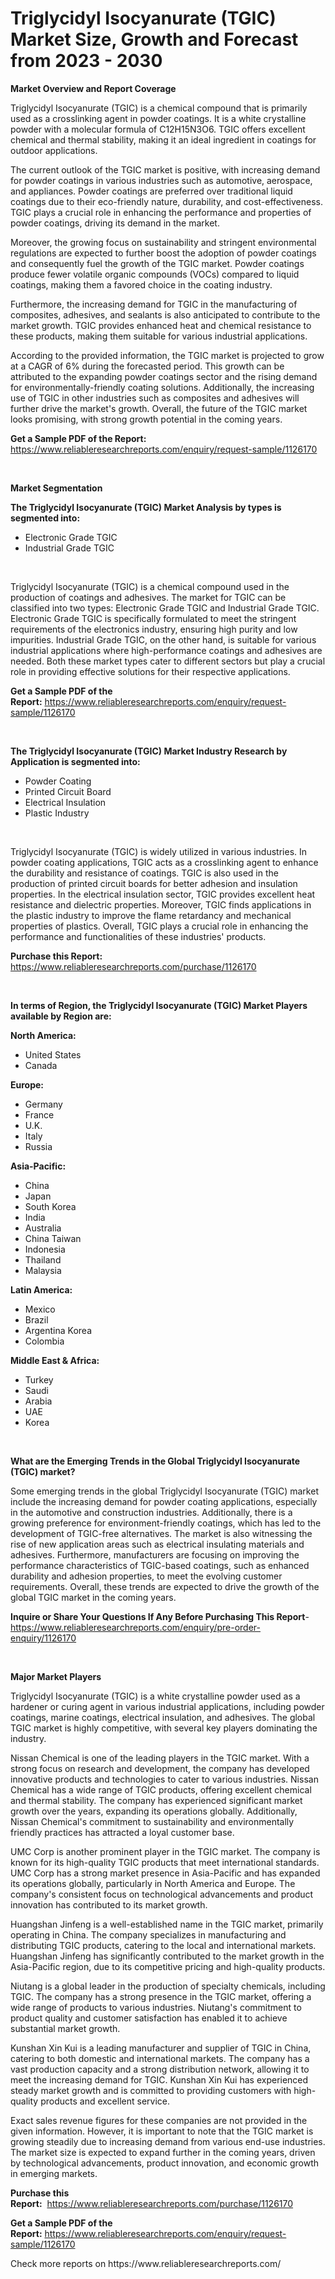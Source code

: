<p><h1>Triglycidyl Isocyanurate (TGIC) Market Size, Growth and Forecast from 2023 - 2030</h1></p><p><strong>Market Overview and Report Coverage</strong></p>
<p><p>Triglycidyl Isocyanurate (TGIC) is a chemical compound that is primarily used as a crosslinking agent in powder coatings. It is a white crystalline powder with a molecular formula of C12H15N3O6. TGIC offers excellent chemical and thermal stability, making it an ideal ingredient in coatings for outdoor applications.</p><p>The current outlook of the TGIC market is positive, with increasing demand for powder coatings in various industries such as automotive, aerospace, and appliances. Powder coatings are preferred over traditional liquid coatings due to their eco-friendly nature, durability, and cost-effectiveness. TGIC plays a crucial role in enhancing the performance and properties of powder coatings, driving its demand in the market.</p><p>Moreover, the growing focus on sustainability and stringent environmental regulations are expected to further boost the adoption of powder coatings and consequently fuel the growth of the TGIC market. Powder coatings produce fewer volatile organic compounds (VOCs) compared to liquid coatings, making them a favored choice in the coating industry.</p><p>Furthermore, the increasing demand for TGIC in the manufacturing of composites, adhesives, and sealants is also anticipated to contribute to the market growth. TGIC provides enhanced heat and chemical resistance to these products, making them suitable for various industrial applications.</p><p>According to the provided information, the TGIC market is projected to grow at a CAGR of 6% during the forecasted period. This growth can be attributed to the expanding powder coatings sector and the rising demand for environmentally-friendly coating solutions. Additionally, the increasing use of TGIC in other industries such as composites and adhesives will further drive the market's growth. Overall, the future of the TGIC market looks promising, with strong growth potential in the coming years.</p></p>
<p><strong>Get a Sample PDF of the Report:</strong> <a href="https://www.reliableresearchreports.com/enquiry/request-sample/1126170">https://www.reliableresearchreports.com/enquiry/request-sample/1126170</a></p>
<p>&nbsp;</p>
<p><strong>Market Segmentation</strong></p>
<p><strong>The Triglycidyl Isocyanurate (TGIC) Market Analysis by types is segmented into:</strong></p>
<p><ul><li>Electronic Grade TGIC</li><li>Industrial Grade TGIC</li></ul></p>
<p>&nbsp;</p>
<p><p>Triglycidyl Isocyanurate (TGIC) is a chemical compound used in the production of coatings and adhesives. The market for TGIC can be classified into two types: Electronic Grade TGIC and Industrial Grade TGIC. Electronic Grade TGIC is specifically formulated to meet the stringent requirements of the electronics industry, ensuring high purity and low impurities. Industrial Grade TGIC, on the other hand, is suitable for various industrial applications where high-performance coatings and adhesives are needed. Both these market types cater to different sectors but play a crucial role in providing effective solutions for their respective applications.</p></p>
<p><strong>Get a Sample PDF of the Report:</strong>&nbsp;<a href="https://www.reliableresearchreports.com/enquiry/request-sample/1126170">https://www.reliableresearchreports.com/enquiry/request-sample/1126170</a></p>
<p>&nbsp;</p>
<p><strong>The Triglycidyl Isocyanurate (TGIC) Market Industry Research by Application is segmented into:</strong></p>
<p><ul><li>Powder Coating</li><li>Printed Circuit Board</li><li>Electrical Insulation</li><li>Plastic Industry</li></ul></p>
<p>&nbsp;</p>
<p><p>Triglycidyl Isocyanurate (TGIC) is widely utilized in various industries. In powder coating applications, TGIC acts as a crosslinking agent to enhance the durability and resistance of coatings. TGIC is also used in the production of printed circuit boards for better adhesion and insulation properties. In the electrical insulation sector, TGIC provides excellent heat resistance and dielectric properties. Moreover, TGIC finds applications in the plastic industry to improve the flame retardancy and mechanical properties of plastics. Overall, TGIC plays a crucial role in enhancing the performance and functionalities of these industries' products.</p></p>
<p><strong>Purchase this Report:</strong>&nbsp; <a href="https://www.reliableresearchreports.com/purchase/1126170">https://www.reliableresearchreports.com/purchase/1126170</a></p>
<p>&nbsp;</p>
<p><strong>In terms of Region, the Triglycidyl Isocyanurate (TGIC) Market Players available by Region are:</strong></p>
<p>
    <p> <strong> North America: </strong>
        <ul>
            <li>United States</li>
            <li>Canada</li>
        </ul>
        </p> 
    <p> <strong> Europe: </strong>
        <ul>
            <li>Germany</li>
            <li>France</li>
            <li>U.K.</li>
            <li>Italy</li>
            <li>Russia</li>
        </ul>
        </p> 
    <p> <strong> Asia-Pacific: </strong>
        <ul>
            <li>China</li>
            <li>Japan</li>
            <li>South Korea</li>
            <li>India</li>
            <li>Australia</li>
            <li>China Taiwan</li>
            <li>Indonesia</li>
            <li>Thailand</li>
            <li>Malaysia</li>
        </ul>
        </p> 
    <p> <strong> Latin America: </strong>
        <ul>
            <li>Mexico</li>
            <li>Brazil</li>
            <li>Argentina Korea</li>
            <li>Colombia</li>
        </ul>
        </p> 
    <p> <strong> Middle East & Africa: </strong>
        <ul>
            <li>Turkey</li>
            <li>Saudi</li>
            <li>Arabia</li>
            <li>UAE</li>
            <li>Korea</li>
        </ul>
    </p>
    </p>
<p>&nbsp;</p>
<p><strong>What are the Emerging Trends in the Global Triglycidyl Isocyanurate (TGIC) market?</strong></p>
<p><p>Some emerging trends in the global Triglycidyl Isocyanurate (TGIC) market include the increasing demand for powder coating applications, especially in the automotive and construction industries. Additionally, there is a growing preference for environment-friendly coatings, which has led to the development of TGIC-free alternatives. The market is also witnessing the rise of new application areas such as electrical insulating materials and adhesives. Furthermore, manufacturers are focusing on improving the performance characteristics of TGIC-based coatings, such as enhanced durability and adhesion properties, to meet the evolving customer requirements. Overall, these trends are expected to drive the growth of the global TGIC market in the coming years.</p></p>
<p><strong>Inquire or Share Your Questions If Any Before Purchasing This Report</strong>- <a href="https://www.reliableresearchreports.com/enquiry/pre-order-enquiry/1126170">https://www.reliableresearchreports.com/enquiry/pre-order-enquiry/1126170</a></p>
<p>&nbsp;</p>
<p><strong>Major Market Players</strong></p>
<p><p>Triglycidyl Isocyanurate (TGIC) is a white crystalline powder used as a hardener or curing agent in various industrial applications, including powder coatings, marine coatings, electrical insulation, and adhesives. The global TGIC market is highly competitive, with several key players dominating the industry.</p><p>Nissan Chemical is one of the leading players in the TGIC market. With a strong focus on research and development, the company has developed innovative products and technologies to cater to various industries. Nissan Chemical has a wide range of TGIC products, offering excellent chemical and thermal stability. The company has experienced significant market growth over the years, expanding its operations globally. Additionally, Nissan Chemical's commitment to sustainability and environmentally friendly practices has attracted a loyal customer base.</p><p>UMC Corp is another prominent player in the TGIC market. The company is known for its high-quality TGIC products that meet international standards. UMC Corp has a strong market presence in Asia-Pacific and has expanded its operations globally, particularly in North America and Europe. The company's consistent focus on technological advancements and product innovation has contributed to its market growth.</p><p>Huangshan Jinfeng is a well-established name in the TGIC market, primarily operating in China. The company specializes in manufacturing and distributing TGIC products, catering to the local and international markets. Huangshan Jinfeng has significantly contributed to the market growth in the Asia-Pacific region, due to its competitive pricing and high-quality products.</p><p>Niutang is a global leader in the production of specialty chemicals, including TGIC. The company has a strong presence in the TGIC market, offering a wide range of products to various industries. Niutang's commitment to product quality and customer satisfaction has enabled it to achieve substantial market growth.</p><p>Kunshan Xin Kui is a leading manufacturer and supplier of TGIC in China, catering to both domestic and international markets. The company has a vast production capacity and a strong distribution network, allowing it to meet the increasing demand for TGIC. Kunshan Xin Kui has experienced steady market growth and is committed to providing customers with high-quality products and excellent service.</p><p>Exact sales revenue figures for these companies are not provided in the given information. However, it is important to note that the TGIC market is growing steadily due to increasing demand from various end-use industries. The market size is expected to expand further in the coming years, driven by technological advancements, product innovation, and economic growth in emerging markets.</p></p>
<p><strong>Purchase this Report:</strong>&nbsp;&nbsp;<a href="https://www.reliableresearchreports.com/purchase/1126170">https://www.reliableresearchreports.com/purchase/1126170</a></p>
<p></p>
<p><strong>Get a Sample PDF of the Report:</strong>&nbsp;<a href="https://www.reliableresearchreports.com/enquiry/request-sample/1126170">https://www.reliableresearchreports.com/enquiry/request-sample/1126170</a></p>
<p>Check more reports on https://www.reliableresearchreports.com/</p>